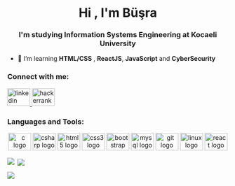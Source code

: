 <h1 align="center">Hi , I'm Büşra </h1>
<h3 align="center">I'm studying Information Systems Engineering at Kocaeli University</h3>


- 🌱 I’m learning **HTML/CSS** , **ReactJS**, **JavaScript** and **CyberSecurity**

<h3 align="left">Connect with me:</h3>
<p align="left">
 <a href="https://www.linkedin.com/in/b%C3%BC%C5%9Fra-%C3%A7elik%C3%A7io%C4%9Flu-98090619b/" target="_blank">
    <img src="https://raw.githubusercontent.com/maurodesouza/profile-readme-generator/master/src/assets/icons/social/linkedin/default.svg" width="52" height="40" alt="linkedin logo"  />
  </a>
 <a href="https://www.hackerrank.com/busra_9841" target="_blank">
    <img src="https://raw.githubusercontent.com/maurodesouza/profile-readme-generator/master/src/assets/icons/social/hackerrank/default.svg" width="52" height="40" alt="hackerrank logo"  />
  </a>
</p>

<h3 align="left">Languages and Tools:</h3>
<div align="center">
<img src="https://cdn.jsdelivr.net/gh/devicons/devicon/icons/c/c-original.svg" height="40" width="52" alt="c logo"  />
<img src="https://cdn.jsdelivr.net/gh/devicons/devicon/icons/csharp/csharp-original.svg" height="40" width="52" alt="csharp logo"  />
<img src="https://cdn.jsdelivr.net/gh/devicons/devicon/icons/html5/html5-original.svg" height="40" width="52" alt="html5 logo"  />
<img src="https://cdn.jsdelivr.net/gh/devicons/devicon/icons/css3/css3-original.svg" height="40" width="52" alt="css3 logo"  />
<img src="https://cdn.jsdelivr.net/gh/devicons/devicon/icons/bootstrap/bootstrap-original.svg" height="40" width="52" alt="bootstrap logo"  />
<img src="https://cdn.jsdelivr.net/gh/devicons/devicon/icons/mysql/mysql-original.svg" height="40" width="52" alt="mysql logo"  />
<img src="https://cdn.jsdelivr.net/gh/devicons/devicon/icons/git/git-original.svg" height="40" width="52" alt="git logo"  />
<img src="https://cdn.jsdelivr.net/gh/devicons/devicon/icons/linux/linux-original.svg" height="40" width="52" alt="linux logo"  />
<img src="https://cdn.jsdelivr.net/gh/devicons/devicon/icons/react/react-original.svg" height="40" width="52" alt="react logo"  />
  </div>
<p><img align="left" src="https://github-readme-stats.vercel.app/api/top-langs?username=busracelikcioglu&show_icons=true&locale=en&layout=compact" /></p>

<p>&nbsp;<img align="center" src="https://github-readme-stats.vercel.app/api?username=busracelikcioglu&show_icons=true&locale=en" /></p>

<p><img align="center" src="https://github-readme-streak-stats.herokuapp.com?user=busracelikcioglu&theme=rose&hide_border=&locale=tr" /></p>
